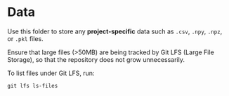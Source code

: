 # Data

Use this folder to store any **project-specific** data such as `.csv`,
`.npy`, `.npz`, or `.pkl` files.

Ensure that large files (>50MB) are being tracked by Git LFS (Large File Storage),
so that the repository does not grow unnecessarily.

To list files under Git LFS, run:

```
git lfs ls-files
```